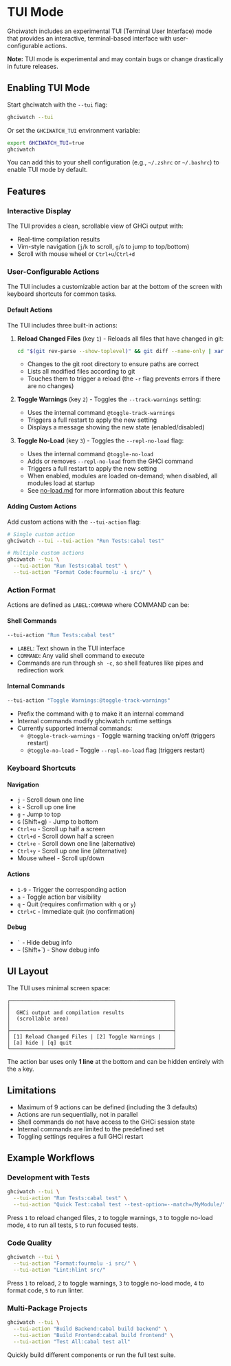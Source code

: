 # TUI Mode

Ghciwatch includes an experimental TUI (Terminal User Interface) mode that provides an interactive, terminal-based interface with user-configurable actions.

**Note:** TUI mode is experimental and may contain bugs or change drastically in future releases.

## Enabling TUI Mode

Start ghciwatch with the `--tui` flag:

```bash
ghciwatch --tui
```

Or set the `GHCIWATCH_TUI` environment variable:

```bash
export GHCIWATCH_TUI=true
ghciwatch
```

You can add this to your shell configuration (e.g., `~/.zshrc` or `~/.bashrc`) to enable TUI mode by default.

## Features

### Interactive Display

The TUI provides a clean, scrollable view of GHCi output with:
- Real-time compilation results
- Vim-style navigation (`j`/`k` to scroll, `g`/`G` to jump to top/bottom)
- Scroll with mouse wheel or `Ctrl+u`/`Ctrl+d`

### User-Configurable Actions

The TUI includes a customizable action bar at the bottom of the screen with keyboard shortcuts for common tasks.

#### Default Actions

The TUI includes three built-in actions:

1. **Reload Changed Files** (key `1`) - Reloads all files that have changed in git:
   ```bash
   cd "$(git rev-parse --show-toplevel)" && git diff --name-only | xargs -r touch
   ```
   - Changes to the git root directory to ensure paths are correct
   - Lists all modified files according to git
   - Touches them to trigger a reload (the `-r` flag prevents errors if there are no changes)

2. **Toggle Warnings** (key `2`) - Toggles the `--track-warnings` setting:
   - Uses the internal command `@toggle-track-warnings`
   - Triggers a full restart to apply the new setting
   - Displays a message showing the new state (enabled/disabled)

3. **Toggle No-Load** (key `3`) - Toggles the `--repl-no-load` flag:
   - Uses the internal command `@toggle-no-load`
   - Adds or removes `--repl-no-load` from the GHCi command
   - Triggers a full restart to apply the new setting
   - When enabled, modules are loaded on-demand; when disabled, all modules load at startup
   - See [no-load.md](no-load.md) for more information about this feature

#### Adding Custom Actions

Add custom actions with the `--tui-action` flag:

```bash
# Single custom action
ghciwatch --tui --tui-action "Run Tests:cabal test"

# Multiple custom actions
ghciwatch --tui \
  --tui-action "Run Tests:cabal test" \
  --tui-action "Format Code:fourmolu -i src/" \
```

### Action Format

Actions are defined as `LABEL:COMMAND` where COMMAND can be:

#### Shell Commands

```bash
--tui-action "Run Tests:cabal test"
```

- `LABEL`: Text shown in the TUI interface
- `COMMAND`: Any valid shell command to execute
- Commands are run through `sh -c`, so shell features like pipes and redirection work

#### Internal Commands

```bash
--tui-action "Toggle Warnings:@toggle-track-warnings"
```

- Prefix the command with `@` to make it an internal command
- Internal commands modify ghciwatch runtime settings
- Currently supported internal commands:
  - `@toggle-track-warnings` - Toggle warning tracking on/off (triggers restart)
  - `@toggle-no-load` - Toggle `--repl-no-load` flag (triggers restart)

### Keyboard Shortcuts

#### Navigation
- `j` - Scroll down one line
- `k` - Scroll up one line
- `g` - Jump to top
- `G` (Shift+g) - Jump to bottom
- `Ctrl+u` - Scroll up half a screen
- `Ctrl+d` - Scroll down half a screen
- `Ctrl+e` - Scroll down one line (alternative)
- `Ctrl+y` - Scroll up one line (alternative)
- Mouse wheel - Scroll up/down

#### Actions
- `1-9` - Trigger the corresponding action
- `a` - Toggle action bar visibility
- `q` - Quit (requires confirmation with `q` or `y`)
- `Ctrl+C` - Immediate quit (no confirmation)

#### Debug
- `` ` `` - Hide debug info
- `~` (Shift+`) - Show debug info

## UI Layout

The TUI uses minimal screen space:

```
┌─────────────────────────────────────────────────────┐
│                                                     │
│  GHCi output and compilation results                │
│  (scrollable area)                                  │
│                                                     │
├─────────────────────────────────────────────────────┤
│ [1] Reload Changed Files | [2] Toggle Warnings |    │
│ [a] hide | [q] quit                                 │
└─────────────────────────────────────────────────────┘
```

The action bar uses only **1 line** at the bottom and can be hidden entirely with the `a` key.

## Limitations

- Maximum of 9 actions can be defined (including the 3 defaults)
- Actions are run sequentially, not in parallel
- Shell commands do not have access to the GHCi session state
- Internal commands are limited to the predefined set
- Toggling settings requires a full GHCi restart

## Example Workflows

### Development with Tests

```bash
ghciwatch --tui \
  --tui-action "Run Tests:cabal test" \
  --tui-action "Quick Test:cabal test --test-option=--match=/MyModule/"
```

Press `1` to reload changed files, `2` to toggle warnings, `3` to toggle no-load mode, `4` to run all tests, `5` to run focused tests.

### Code Quality

```bash
ghciwatch --tui \
  --tui-action "Format:fourmolu -i src/" \
  --tui-action "Lint:hlint src/"
```

Press `1` to reload, `2` to toggle warnings, `3` to toggle no-load mode, `4` to format code, `5` to run linter.

### Multi-Package Projects

```bash
ghciwatch --tui \
  --tui-action "Build Backend:cabal build backend" \
  --tui-action "Build Frontend:cabal build frontend" \
  --tui-action "Test All:cabal test all"
```

Quickly build different components or run the full test suite.
